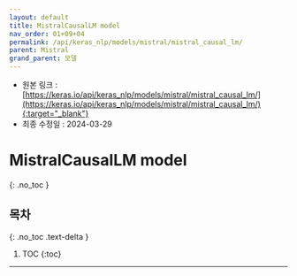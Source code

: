 ```yaml
---
layout: default
title: MistralCausalLM model
nav_order: 01+09+04
permalink: /api/keras_nlp/models/mistral/mistral_causal_lm/
parent: Mistral
grand_parent: 모델
---
```


* 원본 링크 : [https://keras.io/api/keras_nlp/models/mistral/mistral_causal_lm/](https://keras.io/api/keras_nlp/models/mistral/mistral_causal_lm/){:target="_blank"}
* 최종 수정일 : 2024-03-29

# MistralCausalLM model
{: .no_toc }

## 목차
{: .no_toc .text-delta }

1. TOC
{:toc}

---
